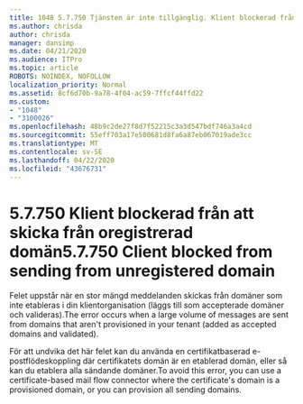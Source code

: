 ```yaml
---
title: 1048 5.7.750 Tjänsten är inte tillgänglig. Klient blockerad från att skicka från oregistrerade domäner
ms.author: chrisda
author: chrisda
manager: dansimp
ms.date: 04/21/2020
ms.audience: ITPro
ms.topic: article
ROBOTS: NOINDEX, NOFOLLOW
localization_priority: Normal
ms.assetid: 8cf6d70b-9a78-4f04-ac59-7ffcf44ffd22
ms.custom:
- "1048"
- "3100026"
ms.openlocfilehash: 48b9c2de27f8d7f52215c3a3d547bdf746a3a4cd
ms.sourcegitcommit: 55eff703a17e500681d8fa6a87eb067019ade3cc
ms.translationtype: MT
ms.contentlocale: sv-SE
ms.lasthandoff: 04/22/2020
ms.locfileid: "43676731"
---
```

# <a name="57750-client-blocked-from-sending-from-unregistered-domain"></a><span data-ttu-id="136dc-103">5.7.750 Klient blockerad från att skicka från oregistrerad domän</span><span class="sxs-lookup"><span data-stu-id="136dc-103">5.7.750 Client blocked from sending from unregistered domain</span></span>

<span data-ttu-id="136dc-104">Felet uppstår när en stor mängd meddelanden skickas från domäner som inte etableras i din klientorganisation (läggs till som accepterade domäner och valideras).</span><span class="sxs-lookup"><span data-stu-id="136dc-104">The error occurs when a large volume of messages are sent from domains that aren't provisioned in your tenant (added as accepted domains and validated).</span></span>

<span data-ttu-id="136dc-105">För att undvika det här felet kan du använda en certifikatbaserad e-postflödeskoppling där certifikatets domän är en etablerad domän, eller så kan du etablera alla sändande domäner.</span><span class="sxs-lookup"><span data-stu-id="136dc-105">To avoid this error, you can use a certificate-based mail flow connector where the certificate's domain is a provisioned domain, or you can provision all sending domains.</span></span>
